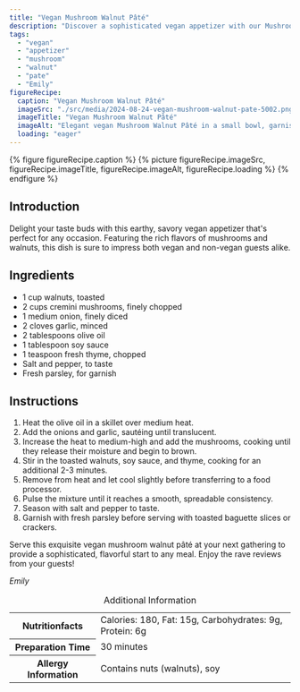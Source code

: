 ```yaml
---
title: "Vegan Mushroom Walnut Pâté"
description: "Discover a sophisticated vegan appetizer with our Mushroom Walnut Pâté, blending earthy flavors and rich textures into a memorable start to any meal."
tags:
  - "vegan"
  - "appetizer"
  - "mushroom"
  - "walnut"
  - "pate"
  - "Emily"
figureRecipe: 
  caption: "Vegan Mushroom Walnut Pâté"
  imageSrc: "./src/media/2024-08-24-vegan-mushroom-walnut-pate-5002.png"
  imageTitle: "Vegan Mushroom Walnut Pâté"
  imageAlt: "Elegant vegan Mushroom Walnut Pâté in a small bowl, garnished with parsley, beside toasted baguette slices, with a minimalistic backdrop."
  loading: "eager"
---
```


{% figure figureRecipe.caption %}
{% picture figureRecipe.imageSrc, figureRecipe.imageTitle, figureRecipe.imageAlt, figureRecipe.loading %}
{% endfigure %}

## Introduction

Delight your taste buds with this earthy, savory vegan appetizer that's perfect for any occasion. Featuring the rich flavors of mushrooms and walnuts, this dish is sure to impress both vegan and non-vegan guests alike.

## Ingredients

- 1 cup walnuts, toasted
- 2 cups cremini mushrooms, finely chopped
- 1 medium onion, finely diced
- 2 cloves garlic, minced
- 2 tablespoons olive oil
- 1 tablespoon soy sauce
- 1 teaspoon fresh thyme, chopped
- Salt and pepper, to taste
- Fresh parsley, for garnish

## Instructions

1. Heat the olive oil in a skillet over medium heat.
2. Add the onions and garlic, sautéing until translucent.
3. Increase the heat to medium-high and add the mushrooms, cooking until they release their moisture and begin to brown.
4. Stir in the toasted walnuts, soy sauce, and thyme, cooking for an additional 2-3 minutes.
5. Remove from heat and let cool slightly before transferring to a food processor.
6. Pulse the mixture until it reaches a smooth, spreadable consistency.
7. Season with salt and pepper to taste.
8. Garnish with fresh parsley before serving with toasted baguette slices or crackers.

Serve this exquisite vegan mushroom walnut pâté at your next gathering to provide a sophisticated, flavorful start to any meal. Enjoy the rave reviews from your guests!

*Emily*

<table><caption class='sr-only'>Additional Information</caption><tr><th>Nutritionfacts</th><td>Calories: 180, Fat: 15g, Carbohydrates: 9g, Protein: 6g&nbsp;</td></tr><tr><th>Preparation Time</th><td>30 minutes&nbsp;</td></tr><tr><th>Allergy Information</th><td>Contains nuts (walnuts), soy&nbsp;</td></tr></table>


